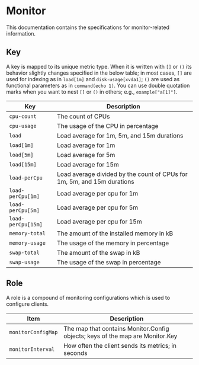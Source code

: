 # Monitor

This documentation contains the specifications for monitor-related information.

## Key

A key is mapped to its unique metric type. When it is written with `[]` or `()` its behavior slightly changes specified in the below table; in most cases, `[]` are used for indexing as in `load[1m]` and `disk-usage[xvda1]`; `()` are used as functional parameters as in `command(echo 1)`. You can use double quotation marks when you want to nest `[]` or `()` in others; e.g., `example["a[1]"]`.

|Key|Description|
|-|-|
|`cpu-count`|The count of CPUs|
|`cpu-usage`|The usage of the CPU in percentage|
|`load`|Load average for 1m, 5m, and 15m durations|
|`load[1m]`|Load average for 1m|
|`load[5m]`|Load average for 5m|
|`load[15m]`|Load average for 15m|
|`load-perCpu`|Load average divided by the count of CPUs for 1m, 5m, and 15m durations|
|`load-perCpu[1m]`|Load average per cpu for 1m|
|`load-perCpu[5m]`|Load average per cpu for 5m|
|`load-perCpu[15m]`|Load average per cpu for 15m|
|`memory-total`|The amount of the installed memory in kB|
|`memory-usage`|The usage of the memory in percentage|
|`swap-total`|The amount of the swap in kB|
|`swap-usage`|The usage of the swap in percentage|


## Role

A role is a compound of monitoring configurations which is used to configure clients.

|Item|Description|
|-|-|
|`monitorConfigMap`|The map that contains Monitor.Config objects; keys of the map are Monitor.Key|
|`monitorInterval`|How often the client sends its metrics; in seconds|
